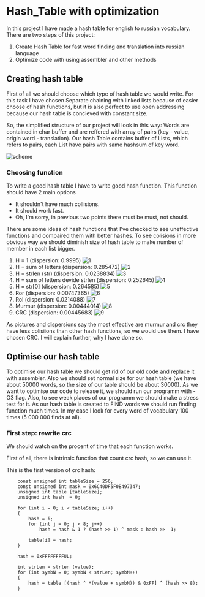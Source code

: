 # Hash_Table with optimization
In this project I have made a hash table for english to russian vocabulary. 
There are two steps of this project: 
1) Create Hash Table for fast word finding and translation into russian language
2) Optimize code with using assembler and other methods

## Creating hash table

First of all we should choose which type of hash table we would write. For this task I have chosen Separate chaining with linked lists because of easier choose of hash functions, but it is also perfect to use open addressing because our hash table is concieved with constant size.

So, the  simplified structure of our project will look in this way:
Words are contained in char buffer and are reffered with array of pairs (key - value, origin word - translation). Our hash Table contains buffer of Lists, which refers to pairs, each List have pairs with same hashsum of key word.   

![scheme](https://github.com/Krym4s/Hash_table/blob/main/hash_table/%D1%81%D1%85%D0%B5%D0%BC%D0%B01.jpg "схема")

### Choosing function

To write a good hash table I have to write good hash function. This function should have 2 main options
- It shouldn't have much collisions.
- It should work fast.
- Oh, I'm sorry, in previous two points there must be must, not should.

There are some ideas of hash functions that I've checked to see uneffective functions and compaired them with better hashes.
To see colisions in more obvious way we should diminish size of hash table to make number of member in each list bigger. 

1. Н = 1 (dispersion: 0.9995)
![1](https://github.com/Krym4s/Hash_table/blob/main/1Pic "1")
2. H = sum of letters (dispersion: 0.285472)
![2](https://github.com/Krym4s/Hash_table/blob/main/hash_table/lenPic "2")
3. H = strlen (str) (dispersion: 0.0238834)
![3](https://github.com/Krym4s/Hash_table/blob/main/hash_table/sumPic "3")
4. H = sum of letters devide strlen (dispersion: 0.252645)
![4](https://github.com/Krym4s/Hash_table/blob/main/hash_table/averageLenPic "4")
5. H = str[0] (dispersion: 0.264585)
![5](https://github.com/Krym4s/Hash_table/blob/main/hash_table/dedPic "5") 
6. Ror (dispersion: 0.00747365)
![6](https://github.com/Krym4s/Hash_table/blob/main/hash_table/RorPic "6") 
7. Rol (dispersion: 0.0214088)
![7](https://github.com/Krym4s/Hash_table/blob/main/hash_table/RolPic "7")
8. Murmur (dispersion: 0.00444014)
![8](https://github.com/Krym4s/Hash_table/blob/main/hash_table/murmurPic "8")
9. CRC (dispersion: 0.00445683)
![9](https://github.com/Krym4s/Hash_table/blob/main/hash_table/CRCPic "9")

As pictures and dispersions say the most effective are murmur and crc they have less colisiions than other hash functions, so we would use them. I have chosen CRC. I will explain further, why I have done so.

## Optimise our hash table

To optimise our hash table we should get rid of our old code and replace it with assembler. Also we should set normal size for our hash table (we have about 50000 words, so the size of our table should be about 30000). As we want to optimise our code to release it, we should run our programm with -O3 flag. Also, to see weak places of our programm we should make a stress test for it. As our hash table is created to FIND words we should run finding function much times. In my case I look for every word of vocabulary 100 times (5 000 000 finds at all).

### First step: rewrite crc
We should watch on the procent of time that each function works.

First of all, there is intrinsic function that count crc hash, so we can use it.

This is the first version of crc hash: 

``` 
    const unsigned int tableSize = 256;
    const unsigned int mask = 0x6C40DF5F0B497347; 
    unsigned int table [tableSize];
    unsigned int hash  = 0;

    for (int i = 0; i < tableSize; i++)
    {
        hash = i;
        for (int j = 0; j < 8; j++)
            hash = hash & 1 ? (hash >> 1) ^ mask : hash >>  1;

        table[i] = hash;
    }

    hash = 0xFFFFFFFFUL;

    int strLen = strlen (value);
    for (int symbN = 0; symbN < strLen; symbN++)
    {
        hash = table [(hash ^ *(value + symbN)) & 0xFF] ^ (hash >> 8);
    }

```

